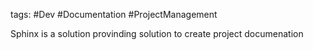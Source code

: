 tags: #Dev #Documentation #ProjectManagement

Sphinx is a solution provinding solution to create project documenation  